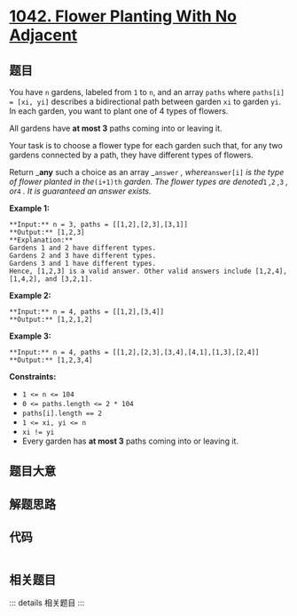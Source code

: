 # [1042. Flower Planting With No Adjacent](https://leetcode.com/problems/flower-planting-with-no-adjacent)

## 题目

You have `n` gardens, labeled from `1` to `n`, and an array `paths` where
`paths[i] = [xi, yi]` describes a bidirectional path between garden `xi` to
garden `yi`. In each garden, you want to plant one of 4 types of flowers.

All gardens have **at most 3** paths coming into or leaving it.

Your task is to choose a flower type for each garden such that, for any two
gardens connected by a path, they have different types of flowers.

Return _**any** such a choice as an array _`answer` _, where_`answer[i]` _is
the type of flower planted in the_`(i+1)th` _garden. The flower types are
denoted_`1` _,_`2` _,_`3` _, or_`4` _. It is guaranteed an answer exists._



**Example 1:**

    
    
    **Input:** n = 3, paths = [[1,2],[2,3],[3,1]]
    **Output:** [1,2,3]
    **Explanation:**
    Gardens 1 and 2 have different types.
    Gardens 2 and 3 have different types.
    Gardens 3 and 1 have different types.
    Hence, [1,2,3] is a valid answer. Other valid answers include [1,2,4], [1,4,2], and [3,2,1].
    

**Example 2:**

    
    
    **Input:** n = 4, paths = [[1,2],[3,4]]
    **Output:** [1,2,1,2]
    

**Example 3:**

    
    
    **Input:** n = 4, paths = [[1,2],[2,3],[3,4],[4,1],[1,3],[2,4]]
    **Output:** [1,2,3,4]
    



**Constraints:**

  * `1 <= n <= 104`
  * `0 <= paths.length <= 2 * 104`
  * `paths[i].length == 2`
  * `1 <= xi, yi <= n`
  * `xi != yi`
  * Every garden has **at most 3** paths coming into or leaving it.


## 题目大意

## 解题思路

## 代码

```javascript

```

## 相关题目

::: details 相关题目
:::
